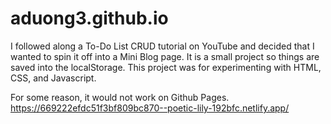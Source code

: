 # aduong3.github.io

I followed along a To-Do List CRUD tutorial on YouTube and decided that I wanted to spin it off into a Mini Blog page.
It is a small project so things are saved into the localStorage.
This project was for experimenting with HTML, CSS, and Javascript.

For some reason, it would not work on Github Pages.
https://669222efdc51f3bf809bc870--poetic-lily-192bfc.netlify.app/
